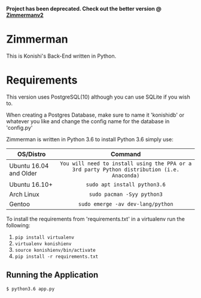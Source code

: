 **Project has been deprecated. Check out the better version @ [Zimmermanv2](https://github.com/X1Zeth2X/zimmermanv2)**

# Zimmerman
This is Konishi's Back-End written in Python.

# Requirements

This version uses PostgreSQL(10) although you can use SQLite if you wish to.

When creating a Postgres Database, make sure to name it 'konishidb' or whatever you like and change the config name for the database in 'config.py'

Zimmerman is written in Python 3.6 to install Python 3.6 simply use:

| OS/Distro |  Command  |
|-----------|:-----------------:|
| Ubuntu 16.04 and Older | ```You will need to install using the PPA or a 3rd party Python distribution (i.e. Anaconda)``` |
| Ubuntu 16.10+ | ```sudo apt install python3.6``` |
| Arch Linux | ```sudo pacman -Syy python3``` |
| Gentoo | ``` sudo emerge -av dev-lang/python ``` |

To install the requirements from 'requirements.txt' in a virtualenv run the following:
1. ``` pip install virtualenv ```
2. ``` virtualenv konishienv ```
3. ``` source konishienv/bin/activate ```
4. ``` pip install -r requirements.txt ```

## Running the Application
``` $ python3.6 app.py ```
